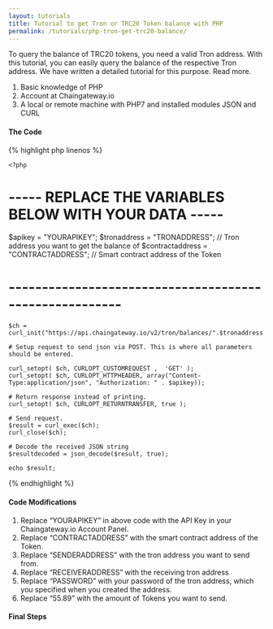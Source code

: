 ```yaml
---
layout: tutorials
title: Tutorial to get Tron or TRC20 Token balance with PHP
permalink: /tutorials/php-tron-get-trc20-balance/
---
```


To query the balance of TRC20 tokens, you need a valid Tron address. With this tutorial, you can easily query the balance of the respective Tron address. We have written a detailed tutorial for this purpose. Read more.

1. Basic knowledge of PHP
2. Account at Chaingateway.io
3. A local or remote machine with PHP7 and installed modules JSON and CURL

#### The Code

{% highlight php linenos %}
    
    <?php

# ----- REPLACE THE VARIABLES BELOW WITH YOUR DATA -----
$apikey = "YOURAPIKEY";
$tronaddress = "TRONADDRESS"; // Tron address you want to get the balance of
$contractaddress = "CONTRACTADDRESS"; // Smart contract address of the Token
# -------------------------------------------------------

    
    $ch = curl_init("https://api.chaingateway.io/v2/tron/balances/".$tronaddress."/erc20/".$contractaddress);

    # Setup request to send json via POST. This is where all parameters should be entered.

    curl_setopt( $ch, CURLOPT_CUSTOMREQUEST ,  'GET' );
    curl_setopt( $ch, CURLOPT_HTTPHEADER, array("Content-Type:application/json", "Authorization: " . $apikey));

    # Return response instead of printing.
    curl_setopt( $ch, CURLOPT_RETURNTRANSFER, true );

    # Send request.
    $result = curl_exec($ch);
    curl_close($ch);

    # Decode the received JSON string
    $resultdecoded = json_decode($result, true);

    echo $result;

{% endhighlight %}


#### Code Modifications
1. Replace “YOURAPIKEY” in above code with the API Key in your Chaingateway.io Account Panel.
2. Replace “CONTRACTADDRESS” with the smart contract address of the Token.
3. Replace “SENDERADDRESS” with the tron address you want to send from.
4. Replace “RECEIVERADDRESS” with the receiving tron address
5. Replace “PASSWORD” with your password of the tron address, which you specified when you created the address.
6. Replace “55.89” with the amount of Tokens you want to send.

#### Final Steps

